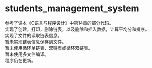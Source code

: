 # students_management_system
参考了课本《C语言与程序设计》中第14章的部分代码。  
实现了创建，打印，删除链表，以及删除和插入数据，计算平均分和排序。    
实现了文件的读取链表信息。   
暂未实现链表信息保存到文件。   
暂未使用循环单链表、双链表或循环双链表。   
暂未使用多文件编译。   
程序仍在更新。   
